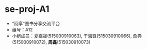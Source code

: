 # se-proj-A1

- “阅享”图书分享交流平台
- 组号：A12
- 小组成员：夏嘉晟(515030910063), 于海锋(515030910066), 詹典(515030910072), **周鑫**(515030910073)
